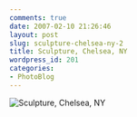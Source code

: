```yaml
---
comments: true
date: 2007-02-10 21:26:46
layout: post
slug: sculpture-chelsea-ny-2
title: Sculpture, Chelsea, NY
wordpress_id: 201
categories:
- PhotoBlog
---
```


![Sculpture, Chelsea, NY](http://ryanfitzer.com/main/wp-content/uploads/2007/02/sculpture2.jpg)
